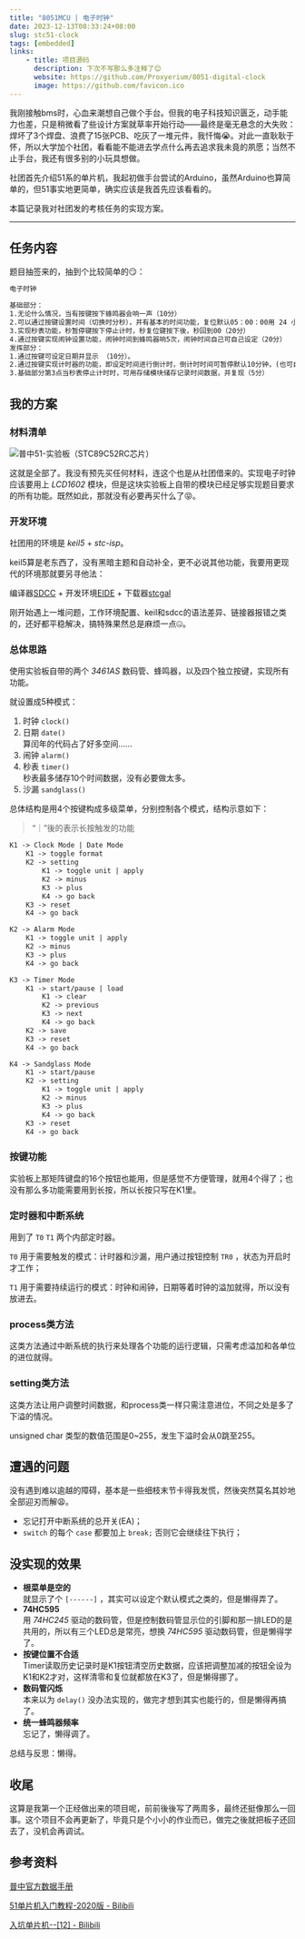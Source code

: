```yaml
---
title: "8051MCU | 电子时钟"
date: 2023-12-13T08:33:24+08:00
slug: stc51-clock
tags: [embedded]
links:
    - title: 项目源码
      description: 下次不写那么多注释了😌
      website: https://github.com/Proxyerium/8051-digital-clock
      image: https://github.com/favicon.ico
---
```


我刚接触bms时，心血来潮想自己做个手台。但我的电子科技知识匮乏，动手能力也差，只是稍微看了些设计方案就草率开始行动——最终是毫无悬念的大失败：焊坏了3个焊盘、浪费了15张PCB、吃灰了一堆元件，我忏悔😭。对此一直耿耿于怀，所以大学加个社团，看看能不能进去学点什么再去追求我未竟的夙愿；当然不止手台，我还有很多别的小玩具想做。

社团首先介绍51系的单片机，我起初做手台尝试的Arduino，虽然Arduino也算简单的，但51事实地更简单，确实应该是我首先应该看看的。

本篇记录我对社团发的考核任务的实现方案。

****

## 任务内容

题目抽签来的，抽到个比较简单的😏：
```txt
电子时钟

基础部分：
1.无论什么情况，当有按键按下蜂鸣器会响一声（10分）
2.可以通过按键设置时间（切换时分秒），并有基本的时间功能，复位默认05：00：00用 24 小时制（20分）。
3.实现秒表功能，秒暂停键按下停止计时，秒复位键按下後，秒回到00（20分）
4.通过按键实现闹钟设置功能，闹钟时间到蜂鸣器响5次，闹钟时间自己可自己设定（20分）
发挥部分：
1.通过按键可设定日期并显示 （10分）。
2.通过按键实现计时器的功能，即设定时间进行倒计时，倒计时时间可暂停默认10分钟，(也可自己设定)，倒计时结束蜂鸣器响3下或者LED闪烁3次（15分）
3.基础部分第3点当秒表停止计时时，可用存储模块储存记录时间数据，并复现（5分）
```

## 我的方案

### 材料清单

![普中51-实验板（STC89C52RC芯片）](mcu.webp)

这就是全部了。我没有预先买任何材料，连这个也是从社团借来的。实现电子时钟应该要用上 *LCD1602* 模块，但是这块实验板上自带的模块已经足够实现题目要求的所有功能。既然如此，那就没有必要再买什么了😝。

### 开发环境

社团用的环境是 *keil5* + *stc-isp*。

keil5算是老东西了，没有黑暗主题和自动补全，更不必说其他功能，我要用更现代的环境那就要另寻他法：

编译器[SDCC](https://sdcc.sourceforge.net) + 开发环境[EIDE](https://github.com/github0null/eide) + 下载器[stcgal](https://github.com/grigorig/stcgal)

刚开始遇上一堆问题，工作环境配置、keil和sdcc的语法差异、链接器报错之类的，还好都平稳解决，搞特殊果然总是麻烦一点🤐。

### 总体思路

使用实验板自带的两个 *3461AS* 数码管、蜂鸣器，以及四个独立按键，实现所有功能。

就设置成5种模式：

1. 时钟 `clock()`
2. 日期 `date()` \
    算闰年的代码占了好多空间……
3. 闹钟 `alarm()`
4. 秒表 `timer()` \
    秒表最多储存10个时间数据，没有必要做太多。
5. 沙漏 `sandglass()`

总体结构是用4个按键构成多级菜单，分别控制各个模式，结构示意如下：

> “｜”後的表示长按触发的功能

```txt
K1 -> Clock Mode | Date Mode
    K1 -> toggle format
    K2 -> setting
        K1 -> toggle unit | apply
        K2 -> minus
        K3 -> plus
        K4 -> go back
    K3 -> reset
    K4 -> go back

K2 -> Alarm Mode
    K1 -> toggle unit | apply
    K2 -> minus
    K3 -> plus
    K4 -> go back

K3 -> Timer Mode
    K1 -> start/pause | load
        K1 -> clear
        K2 -> previous
        K3 -> next
        K4 -> go back
    K2 -> save
    K3 -> reset
    K4 -> go back

K4 -> Sandglass Mode
    K1 -> start/pause
    K2 -> setting
        K1 -> toggle unit | apply
        K2 -> minus
        K3 -> plus
        K4 -> go back
    K3 -> reset
    K4 -> go back
```

### 按键功能

实验板上那矩阵键盘的16个按钮也能用，但是感觉不方便管理，就用4个得了；也没有那么多功能需要用到长按，所以长按只写在K1里。

### 定时器和中断系统

用到了 `T0` `T1` 两个内部定时器。

`T0` 用于需要触发的模式：计时器和沙漏，用户通过按钮控制 `TR0` ，状态为开启时才工作；

`T1` 用于需要持续运行的模式：时钟和闹钟，日期等着时钟的溢加就得，所以没有放进去。

### process类方法

这类方法通过中断系统的执行来处理各个功能的运行逻辑，只需考虑溢加和各单位的进位就得。

### setting类方法

这类方法让用户调整时间数据，和process类一样只需注意进位，不同之处是多了下溢的情况。

unsigned char 类型的数值范围是0~255，发生下溢时会从0跳至255。

## 遭遇的问题

没有遇到难以逾越的障碍，基本是一些细枝末节卡得我发慌，然後突然莫名其妙地全部迎刃而解😩。

- 忘记打开中断系统的总开关(EA)；
- `switch` 的每个 `case` 都要加上 `break;` 否则它会继续往下执行；

## 没实现的效果

- **根菜单是空的** \
    就显示了个 `[------]` ，其实可以设定个默认模式之类的，但是懒得弄了。
- **74HC595** \
    用 *74HC245* 驱动的数码管，但是控制数码管显示位的引脚和那一排LED的是共用的，所以有三个LED总是常亮，想换 *74HC595* 驱动数码管，但是懒得学了。
- **按键位置不合适** \
    Timer读取历史记录时是K1按钮清空历史数据，应该把调整加减的按钮全设为K1和K2才对，这样清零和复位就都放在K3了，但是懒得挪了。
- **数码管闪烁** \
    本来以为 `delay()` 没办法实现的，做完才想到其实也能行的，但是懒得再搞了。
- **统一蜂鸣器频率** \
    忘记了，懒得调了。

总结与反思：懒得。

## 收尾

这算是我第一个正经做出来的项目呢，前前後後写了两周多，最终还挺像那么一回事。这个项目不会再更新了，毕竟只是个小小的作业而已，做完之後就把板子还回去了，没机会再调试。

## 参考资料

[普中官方数据手册](https://www.stcmicro.com/datasheet/STC89C51RC-cn.pdf)

[51单片机入门教程-2020版 - Bilibili](https://www.bilibili.com/video/BV1Mb411e7re)

[入坑单片机--[12] - Bilibili](https://www.bilibili.com/video/BV1YV4y1K72Q)
